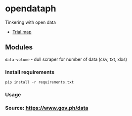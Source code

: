 # opendataph
Tinkering with open data

* [Trial map](http://nbviewer.jupyter.org/github/jpdeleon/opendataph/blob/master/map/chloroplet%20map%20with%20folium.ipynb)

## Modules
```data-volume``` - dull scraper for number of data (csv, txt, xlxs) 

### Install requirements
```
pip install -r requirements.txt
```

### Usage

### Source: https://www.gov.ph/data

